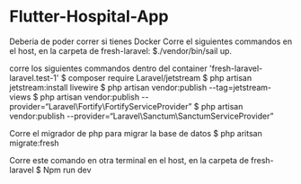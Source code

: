 # Flutter-Hospital-App

Deberia de poder correr si tienes Docker
Corre el siguientes commandos en el host, en la carpeta de fresh-laravel:
$./vendor/bin/sail up. 

corre los siguientes commandos dentro del container 'fresh-laravel-laravel.test-1'
$ composer require Laravel/jetstream
$ php artisan jetstream:install livewire
$ php artisan vendor:publish --tag=jetstream-views
$ php artisan vendor:publish --provider=“Laravel\Fortify\FortifyServiceProvider”
$ php artisan vendor:publish --provider=“Laravel\Sanctum\SanctumServiceProvider”

Corre el migrador de php para migrar la base de datos
$ php aritsan migrate:fresh

Corre este comando en otra terminal en el host, en la carpeta de fresh-laravel
$ Npm run dev 

